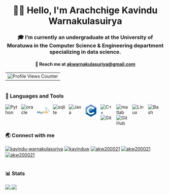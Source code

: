 
<h1 align="center">👋🏾 Hello, I'm Arachchige Kavindu Warnakulasuirya</h1>
<h3 align="center">🎓 I’m currently an undergraduate at the University of Moratuwa in the Computer Science & Engineering department specializing in data science.</h3>
<h4 align="center"> 📧 Reach me at <a href="mailto:akwarnakulasuriya@gmail.com"> akwarnakulasuriya@gmail.com </a> </h4>
    
<table align="center" style="border-collapse: collapse;">
    <tr>
        <td style="border: none;">
            <img src="https://komarev.com/ghpvc/?username=akw2000&label=Intriguing+visitors&color=9966ff" alt="Profile Views Counter">
        </td>
    </tr>
</table>



#

<h3 align="left">  🧰 Languages and Tools</h3>
<p align="left"> 
<img align="left" alt="Python" width="40px" style="padding-right:10px;" src="https://cdn.jsdelivr.net/gh/devicons/devicon/icons/python/python-plain.svg" />
<img align="left" alt="oracle" width="40px" style="padding-right:10px;" src="https://cdn.jsdelivr.net/gh/devicons/devicon/icons/oracle/oracle-original.svg"/>
<img align="left" alt="mysql" width="40px" style="padding-right:10px;" src="https://raw.githubusercontent.com/devicons/devicon/master/icons/mysql/mysql-original-wordmark.svg"/>
<img align="left" alt="sqlite" width="40px" style="padding-right:10px;" src="https://www.vectorlogo.zone/logos/sqlite/sqlite-icon.svg"/>

    
<img align="left" alt="Java" width="40px" style="padding-right:10px;" src="https://cdn.jsdelivr.net/gh/devicons/devicon/icons/java/java-original.svg"/>
<img align="left" alt="c" width="40px" style="padding-right:10px;" src="https://raw.githubusercontent.com/devicons/devicon/master/icons/c/c-original.svg"/>
<img align="left" alt="C++" width="40px" style="padding-right:10px;" src="https://cdn.jsdelivr.net/gh/devicons/devicon/icons/cplusplus/cplusplus-line.svg" />
<img align="left" alt="matlab" width="40px" style="padding-right:10px;" src="https://upload.wikimedia.org/wikipedia/commons/2/21/Matlab_Logo.png"/>

<img align="left" alt="Linux" width="40px" style="padding-right:10px;" src="https://cdn.jsdelivr.net/gh/devicons/devicon/icons/linux/linux-original.svg" />
<img align="left" alt="Bash" width="40px" style="padding-right:10px;" src="https://cdn.jsdelivr.net/gh/devicons/devicon/icons/bash/bash-original.svg" />
<img align="left" alt="Git" width="40px" style="padding-right:10px;" src="https://cdn.jsdelivr.net/gh/devicons/devicon/icons/git/git-original.svg" />
<img align="left" alt="GitHub" width="40px" style="padding-right:10px;" src="https://cdn.icon-icons.com/icons2/836/PNG/512/Github_icon-icons.com_66788.png" />
<br />
</p>
</br>

#

<h3 align="left">🌏 Connect with me</h3>
<p align="left">
<a href="https://linkedin.com/in/kavindu-warnakulasuriya" target="blank"><img align="center" src="https://raw.githubusercontent.com/rahuldkjain/github-profile-readme-generator/master/src/images/icons/Social/linked-in-alt.svg" alt="kavindu-warnakulasuriya" height="30" width="40" /></a>
<a href="https://kaggle.com/kavinduw" target="blank"><img align="center" src="https://raw.githubusercontent.com/rahuldkjain/github-profile-readme-generator/master/src/images/icons/Social/kaggle.svg" alt="kavinduw" height="30" width="40" /></a>
<a href="https://twitter.com/akw200021" target="blank"><img align="center" src="https://raw.githubusercontent.com/rahuldkjain/github-profile-readme-generator/master/src/images/icons/Social/twitter.svg" alt="akw200021" height="30" width="40" /></a>
<a href="https://www.facebook.com/kavindu.warnakulasuriya.9" target="blank"><img align="center" src="https://github.com/rahuldkjain/github-profile-readme-generator/blob/master/src/images/icons/Social/facebook.svg" alt="akw200021" height="30" width="40" /></a>
<a href="https://www.instagram.com/_akw2000_/" target="blank"><img align="center" src="https://github.com/rahuldkjain/github-profile-readme-generator/blob/master/src/images/icons/Social/instagram.svg" alt="akw200021" height="30" width="40" /></a>

</p>

#

### 📊 Stats
<!-- commits, PR stats -->
<a href="https://github.com/anuraghazra/github-readme-stats">
  <img height=200 align="center" src="https://github-readme-stats.vercel.app/api?username=akw2000&show_icons=true&theme=github_dark&layout=donut-vertical" />
</a>
<!--langs-->
<a href="https://github.com/anuraghazra/convoychat">
  <img align="center" src="https://github-readme-stats.vercel.app/api/top-langs?username=akw2000&theme=github_dark&langs_count=8&layout=donut-vertical&card_width=320" />
</a>


<!---
akw2000/akw2000 is a ✨ special ✨ repository because its `README.md` (this file) appears on your GitHub profile.
You can click the Preview link to take a look at your changes.
--->
